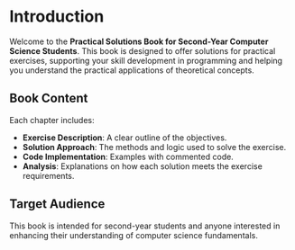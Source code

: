 # Introduction

Welcome to the **Practical Solutions Book for Second-Year Computer Science Students**. This book is designed to offer solutions for practical exercises, supporting your skill development in programming and helping you understand the practical applications of theoretical concepts.

## Book Content

Each chapter includes:
- **Exercise Description**: A clear outline of the objectives.
- **Solution Approach**: The methods and logic used to solve the exercise.
- **Code Implementation**: Examples with commented code.
- **Analysis**: Explanations on how each solution meets the exercise requirements.

## Target Audience

This book is intended for second-year students and anyone interested in enhancing their understanding of computer science fundamentals.


```{tableofcontents}
```
